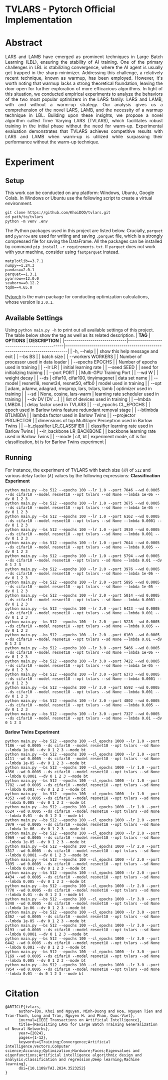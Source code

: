 # TVLARS - Pytorch Official Implementation

# Abstract
<p align="justify">LARS and LAMB have emerged as prominent techniques in Large Batch Learning (LBL), ensuring the stability of AI training. One of the primary challenges in LBL is stabilizing convergence, where the AI agent is usually get trapped in the sharp minimizer. Addressing this challenge, a relatively recent technique, known as warmup, has been employed. However, it's worth noting that warmup lacks a strong theoretical foundation, leaving the door open for further exploration of more efficacious algorithms. In light of this situation, we conducted empirical experiments to analyze the behaviors of the two most popular optimizers in the LARS family: LARS and LAMB, with and without a warm-up strategy. Our analysis gives us a comprehension of the novel LARS, LAMB, and the necessity of a warmup technique in LBL. Building upon these insights, we propose a novel algorithm called Time Varying LARS (TVLARS), which facilitates robust training in the initial phase without the need for warm-up. Experimental evaluation demonstrates that TVLARS achieves competitive results with LARS and LAMB when warm-up is utilized while surpassing their performance without the warm-up technique.</p>

# Experiment
## Setup
This work can be conducted on any platform: Windows, Ubuntu, Google Colab. In Windows or Ubuntu use the following script to create a virtual environment.
```
git clone https://github.com/KhoiDOO/tvlars.git
cd path/to/tvlars
python -m venv .env
```
The Python packages used in this project are listed below. Crucially, ```parquet``` and ```pyarrow``` are used for writing and saving ```.parquet``` file, which is a strongly compressed file for saving the DataFrame. All the packages can be installed by command ```pip install -r requirements.txt```. If ```parquet``` does not work with your machine, consider using ```fastparquet``` instead.
```
matplotlib==3.7.1
numpy==1.24.3
pandas==2.0.1
parquet==1.3.1
pyarrow==12.0.0
seaborn==0.12.2
tqdm==4.65.0
```
[Pytorch](https://pytorch.org/) is the main package for conducting optimization calculations, whose version is ```2.0.1```.
## Available Settings
Using ```python main.py -h``` to print out all available settings of this project. The table below show the tag as well as its related description. 
| **TAG**                       | **OPTIONS**                                  | **DESCRIPTION**                                                               |
|-------------------------------|----------------------------------------------|-------------------------------------------------------------------------------|
| -h, --help                    |                                              | show this help message and exit                                               |
| --bs BS                       |                                              | batch size                                                                    |
| --workers WORKERS             |                                              | Number of processor used in data loader                                       |
| --epochs EPOCHS               |                                              | Number of epochs used in training                                             |
| --lr LR                       |                                              | initial learning rate                                                         |
| --seed SEED                   |                                              | seed for initializing training                                                |
| --port PORT                   |                                              | Multi-GPU Training Port                                                       |
| --wd W                        |                                              | weight decay                                                                  |
| --ds                          | cifar10, cifar100, tinyimagenet              | data set name                                                                 |
| --model                       | resnet18, resnet34, resnet50, effb0          | model used in training                                                        |
| --opt                         | adam, adamw, adagrad, rmsprop, lars, tvlars, lamb | optimizer used in training                                               |
| --sd                          | None, cosine, lars-warm                       | learning rate scheduler used in training                                      |
| --dv DV [DV ...]              |                                              | list of devices used in training                                              |
| --lmbda LMBDA                 |                                              | delay factor used in TVLARS                                                   |
| --cl_epochs CL_EPOCHS         |                                              | epoch used in Barlow twins feature redundant removal stage                    |
| --btlmbda BTLMBDA             |                                              | lambda factor used in Barlow Twins                                            |
| --projector PROJECTOR         |                                              | dimensions of top Multilayer Perceptron used in Barlow Twins                  |
| --lr_classifier LR_CLASSIFIER |                                              | classifier learning rate used in Barlow Twins                                 |
| --lr_backbone LR_BACKBONE     |                                              | backbone learning rate used in Barlow Twins                                   |
| --mode                        | clf, bt                                      | experiment mode, clf is for classification, bt is for Barlow Twins experiment |

## Running
For instance, the experiment of TVLARS with batch size ($\mathcal{B}$) of ```512``` and various delay factor ($\lambda$) values by the following expressions:
**Classification Experiment**
```
python main.py --bs 512 --epochs 100 --lr 1.0 --port 7046 --wd 0.0005 --ds cifar10 --model resnet18 --opt tvlars --sd None --lmbda 1e-06 --dv 0 1 2 3
python main.py --bs 512 --epochs 100 --lr 1.0 --port 3675 --wd 0.0005 --ds cifar10 --model resnet18 --opt tvlars --sd None --lmbda 1e-05 --dv 0 1 2 3
python main.py --bs 512 --epochs 100 --lr 1.0 --port 6162 --wd 0.0005 --ds cifar10 --model resnet18 --opt tvlars --sd None --lmbda 0.0001 --dv 0 1 2 3
python main.py --bs 512 --epochs 100 --lr 1.0 --port 3930 --wd 0.0005 --ds cifar10 --model resnet18 --opt tvlars --sd None --lmbda 0.001 --dv 0 1 2 3
python main.py --bs 512 --epochs 100 --lr 1.0 --port 7644 --wd 0.0005 --ds cifar10 --model resnet18 --opt tvlars --sd None --lmbda 0.005 --dv 0 1 2 3
python main.py --bs 512 --epochs 100 --lr 1.0 --port 5794 --wd 0.0005 --ds cifar10 --model resnet18 --opt tvlars --sd None --lmbda 0.01 --dv 0 1 2 3
python main.py --bs 512 --epochs 100 --lr 2.0 --port 3976 --wd 0.0005 --ds cifar10 --model resnet18 --opt tvlars --sd None --lmbda 1e-06 --dv 0 1 2 3
python main.py --bs 512 --epochs 100 --lr 2.0 --port 5895 --wd 0.0005 --ds cifar10 --model resnet18 --opt tvlars --sd None --lmbda 1e-05 --dv 0 1 2 3
python main.py --bs 512 --epochs 100 --lr 2.0 --port 5014 --wd 0.0005 --ds cifar10 --model resnet18 --opt tvlars --sd None --lmbda 0.0001 --dv 0 1 2 3
python main.py --bs 512 --epochs 100 --lr 2.0 --port 6423 --wd 0.0005 --ds cifar10 --model resnet18 --opt tvlars --sd None --lmbda 0.001 --dv 0 1 2 3
python main.py --bs 512 --epochs 100 --lr 2.0 --port 5228 --wd 0.0005 --ds cifar10 --model resnet18 --opt tvlars --sd None --lmbda 0.005 --dv 0 1 2 3
python main.py --bs 512 --epochs 100 --lr 2.0 --port 6169 --wd 0.0005 --ds cifar10 --model resnet18 --opt tvlars --sd None --lmbda 0.01 --dv 0 1 2 3
python main.py --bs 512 --epochs 100 --lr 3.0 --port 5466 --wd 0.0005 --ds cifar10 --model resnet18 --opt tvlars --sd None --lmbda 1e-06 --dv 0 1 2 3
python main.py --bs 512 --epochs 100 --lr 3.0 --port 7422 --wd 0.0005 --ds cifar10 --model resnet18 --opt tvlars --sd None --lmbda 1e-05 --dv 0 1 2 3
python main.py --bs 512 --epochs 100 --lr 3.0 --port 6373 --wd 0.0005 --ds cifar10 --model resnet18 --opt tvlars --sd None --lmbda 0.0001 --dv 0 1 2 3
python main.py --bs 512 --epochs 100 --lr 3.0 --port 6592 --wd 0.0005 --ds cifar10 --model resnet18 --opt tvlars --sd None --lmbda 0.001 --dv 0 1 2 3
python main.py --bs 512 --epochs 100 --lr 3.0 --port 4802 --wd 0.0005 --ds cifar10 --model resnet18 --opt tvlars --sd None --lmbda 0.005 --dv 0 1 2 3
python main.py --bs 512 --epochs 100 --lr 3.0 --port 7327 --wd 0.0005 --ds cifar10 --model resnet18 --opt tvlars --sd None --lmbda 0.01 --dv 0 1 2 3
```
**Barlow Twins Experiment**
```
python main.py --bs 512 --epochs 100 --cl_epochs 1000 --lr 1.0 --port 7186 --wd 0.0005 --ds cifar10 --model resnet18 --opt tvlars --sd None --lmbda 1e-06 --dv 0 1 2 3 --mode bt
python main.py --bs 512 --epochs 100 --cl_epochs 1000 --lr 1.0 --port 4111 --wd 0.0005 --ds cifar10 --model resnet18 --opt tvlars --sd None --lmbda 1e-05 --dv 0 1 2 3 --mode bt
python main.py --bs 512 --epochs 100 --cl_epochs 1000 --lr 1.0 --port 4356 --wd 0.0005 --ds cifar10 --model resnet18 --opt tvlars --sd None --lmbda 0.0001 --dv 0 1 2 3 --mode bt
python main.py --bs 512 --epochs 100 --cl_epochs 1000 --lr 1.0 --port 7782 --wd 0.0005 --ds cifar10 --model resnet18 --opt tvlars --sd None --lmbda 0.001 --dv 0 1 2 3 --mode bt
python main.py --bs 512 --epochs 100 --cl_epochs 1000 --lr 1.0 --port 4353 --wd 0.0005 --ds cifar10 --model resnet18 --opt tvlars --sd None --lmbda 0.005 --dv 0 1 2 3 --mode bt
python main.py --bs 512 --epochs 100 --cl_epochs 1000 --lr 1.0 --port 6524 --wd 0.0005 --ds cifar10 --model resnet18 --opt tvlars --sd None --lmbda 0.01 --dv 0 1 2 3 --mode bt
python main.py --bs 512 --epochs 100 --cl_epochs 1000 --lr 2.0 --port 3979 --wd 0.0005 --ds cifar10 --model resnet18 --opt tvlars --sd None --lmbda 1e-06 --dv 0 1 2 3 --mode bt
python main.py --bs 512 --epochs 100 --cl_epochs 1000 --lr 2.0 --port 4969 --wd 0.0005 --ds cifar10 --model resnet18 --opt tvlars --sd None --lmbda 1e-05 --dv 0 1 2 3 --mode bt
python main.py --bs 512 --epochs 100 --cl_epochs 1000 --lr 2.0 --port 3517 --wd 0.0005 --ds cifar10 --model resnet18 --opt tvlars --sd None --lmbda 0.0001 --dv 0 1 2 3 --mode bt
python main.py --bs 512 --epochs 100 --cl_epochs 1000 --lr 2.0 --port 7895 --wd 0.0005 --ds cifar10 --model resnet18 --opt tvlars --sd None --lmbda 0.001 --dv 0 1 2 3 --mode bt
python main.py --bs 512 --epochs 100 --cl_epochs 1000 --lr 2.0 --port 4434 --wd 0.0005 --ds cifar10 --model resnet18 --opt tvlars --sd None --lmbda 0.005 --dv 0 1 2 3 --mode bt
python main.py --bs 512 --epochs 100 --cl_epochs 1000 --lr 2.0 --port 7770 --wd 0.0005 --ds cifar10 --model resnet18 --opt tvlars --sd None --lmbda 0.01 --dv 0 1 2 3 --mode bt
python main.py --bs 512 --epochs 100 --cl_epochs 1000 --lr 3.0 --port 5348 --wd 0.0005 --ds cifar10 --model resnet18 --opt tvlars --sd None --lmbda 1e-06 --dv 0 1 2 3 --mode bt
python main.py --bs 512 --epochs 100 --cl_epochs 1000 --lr 3.0 --port 4362 --wd 0.0005 --ds cifar10 --model resnet18 --opt tvlars --sd None --lmbda 1e-05 --dv 0 1 2 3 --mode bt
python main.py --bs 512 --epochs 100 --cl_epochs 1000 --lr 3.0 --port 6193 --wd 0.0005 --ds cifar10 --model resnet18 --opt tvlars --sd None --lmbda 0.0001 --dv 0 1 2 3 --mode bt
python main.py --bs 512 --epochs 100 --cl_epochs 1000 --lr 3.0 --port 6442 --wd 0.0005 --ds cifar10 --model resnet18 --opt tvlars --sd None --lmbda 0.001 --dv 0 1 2 3 --mode bt
python main.py --bs 512 --epochs 100 --cl_epochs 1000 --lr 3.0 --port 7169 --wd 0.0005 --ds cifar10 --model resnet18 --opt tvlars --sd None --lmbda 0.005 --dv 0 1 2 3 --mode bt
python main.py --bs 512 --epochs 100 --cl_epochs 1000 --lr 3.0 --port 7954 --wd 0.0005 --ds cifar10 --model resnet18 --opt tvlars --sd None --lmbda 0.01 --dv 0 1 2 3 --mode bt
```

# Citation
```
@ARTICLE{tvlars,
      author={Do, Khoi and Nguyen, Minh-Duong and Hoa, Nguyen Tien and Tran-Thanh, Long and Tran, Nguyen H. and Pham, Quoc-Viet},
      journal={IEEE Transactions on Artificial Intelligence}, 
      title={Revisiting LARS for Large Batch Training Generalization of Neural Networks}, 
      year={2024},
      pages={1-12},
      keywords={Training;Convergence;Artificial intelligence;Vectors;Computer science;Accuracy;Optimization;Hardware;Faces;Eigenvalues and eigenfunctions;Artificial intelligence algorithmic design and analysis;Classification and regression;Deep learning;Machine learning},
      doi={10.1109/TAI.2024.3523252}
}
```
